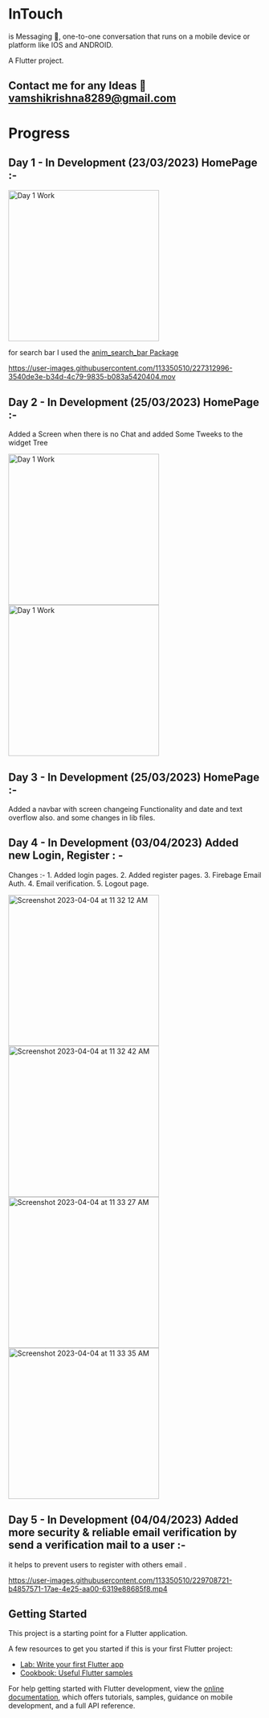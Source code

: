 # InTouch

is Messaging 💬, one-to-one conversation that runs on a mobile device or platform like IOS and ANDROID.

A Flutter project.

## Contact me for any Ideas 📧 vamshikrishna8289@gmail.com

# Progress

## Day 1 - In Development (23/03/2023) HomePage :-

<img width="300" alt="Day 1 Work" src="https://user-images.githubusercontent.com/113350510/227312860-6f78dda0-453e-4297-9fe6-fd9c727f8a1e.png">

for search bar I used the <a href="https://pub.dev/packages/anim_search_bar">anim_search_bar Package</a>

https://user-images.githubusercontent.com/113350510/227312996-3540de3e-b34d-4c79-9835-b083a5420404.mov

## Day 2 - In Development (25/03/2023) HomePage :-

Added a Screen when there is no Chat and added Some Tweeks to the widget Tree

<img width="300" alt="Day 1 Work" src="https://user-images.githubusercontent.com/113350510/227707220-fcc30d1e-1702-4d68-b488-989e4048bbae.png"><img width="300" alt="Day 1 Work" src="https://user-images.githubusercontent.com/113350510/227707226-3b003c1a-0b50-42f7-a505-836fbd00a6a9.png">

## Day 3 - In Development (25/03/2023) HomePage :-

Added a navbar with screen changeing Functionality and date and text overflow also. and some changes in lib files.

## Day 4 - In Development (03/04/2023) Added new Login, Register : -

Changes :- 1. Added login pages. 2. Added register pages. 3. Firebage Email Auth. 4. Email verification. 5. Logout page.

<img width="300" alt="Screenshot 2023-04-04 at 11 32 12 AM" src="https://user-images.githubusercontent.com/113350510/229702681-cf9f1b43-9a3c-424b-a09d-c9726873f199.png"><img width="300" alt="Screenshot 2023-04-04 at 11 32 42 AM" src="https://user-images.githubusercontent.com/113350510/229702737-0ef555cf-8d70-4849-b261-8f80dce06073.png"><img width="300" alt="Screenshot 2023-04-04 at 11 33 27 AM" src="https://user-images.githubusercontent.com/113350510/229702763-7a103b20-74c8-46c9-810a-468b03cb0058.png"><img width="300" alt="Screenshot 2023-04-04 at 11 33 35 AM" src="https://user-images.githubusercontent.com/113350510/229702787-f1ce9847-7e87-4011-8399-822793d8f1d1.png">

## Day 5 - In Development (04/04/2023) Added more security & reliable email verification by send a verification mail to a user :-

it helps to prevent users to register with others email .

https://user-images.githubusercontent.com/113350510/229708721-b4857571-17ae-4e25-aa00-6319e88685f8.mp4

## Getting Started

This project is a starting point for a Flutter application.

A few resources to get you started if this is your first Flutter project:

- [Lab: Write your first Flutter app](https://docs.flutter.dev/get-started/codelab)
- [Cookbook: Useful Flutter samples](https://docs.flutter.dev/cookbook)

For help getting started with Flutter development, view the
[online documentation](https://docs.flutter.dev/), which offers tutorials,
samples, guidance on mobile development, and a full API reference.
